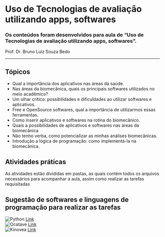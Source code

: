 # Uso de Tecnologias de avaliação utilizando apps, softwares


### Os conteúdos foram desenvolvidos para aula de “Uso de Tecnologias de avaliação utilizando apps, softwares”.
Prof. Dr. Bruno Luiz Souza Bedo
_____

## Tópicos
* Qual a importância dos aplicativos nas áreas da saúde. 
* Nas áreas da biomecânica, quais os principais softwares utilizados no meio acadêmico?
* Um olhar crítico: possibilidades e dificuldades ao utilizar softwares e aplicativos.
* Free e OpenSource softwares, qual a importância de utilizarmos essas ferramentas.
* Como inserir aplicativos e softwares na rotina do biomecânico.
* Quais a possibilidades de aplicativos e softwares nas áreas da biomecânica
* Não tenho verba, como potencializar as minhas análises biomecânicas.
* Introdução a lógica de programação: como implementá-la na biomecânica. 

## Atividades práticas
As atividades estão divididas em pastas, as quais contém todos os arquivos necessários para acompanhar a aula, assim como realizar as tarefas requisitadas


## Sugestão de softwares e linguagens de programação para realizar as tarefas
<img alt="Python" src="https://img.shields.io/badge/python-3670A0?style=for-the-badge&logo=python&logoColor=ffdd543"/> [Link](https://www.python.org/)<br>
<img alt="Ocatave" src="https://img.shields.io/badge/OCTAVE-darkblue?style=for-the-badge&logo=octave&logoColor=fcd683"/> [Link](https://www.gnu.org/software/octave/index)<br>
<img alt="Kinovea" src="https://img.shields.io/badge/KINOVEA-green?style=for-the-badge&logo=octave&logoColor=fcd683"/> [Link](https://www.kinovea.org/)<br>

